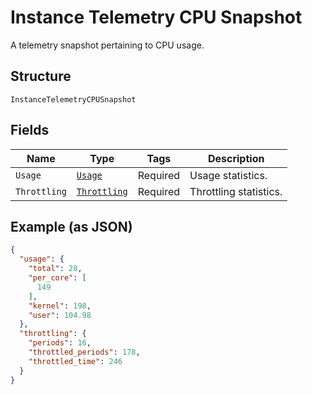 
# Instance Telemetry CPU Snapshot

A telemetry snapshot pertaining to CPU usage.

## Structure

`InstanceTelemetryCPUSnapshot`

## Fields

| Name | Type | Tags | Description |
|  --- | --- | --- | --- |
| `Usage` | [`Usage`](../../doc/models/usage.md) | Required | Usage statistics. |
| `Throttling` | [`Throttling`](../../doc/models/throttling.md) | Required | Throttling statistics. |

## Example (as JSON)

```json
{
  "usage": {
    "total": 28,
    "per_core": [
      149
    ],
    "kernel": 198,
    "user": 104.98
  },
  "throttling": {
    "periods": 16,
    "throttled_periods": 178,
    "throttled_time": 246
  }
}
```

